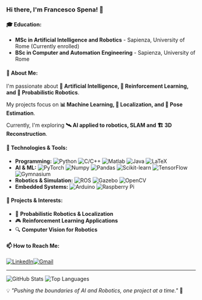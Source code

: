 ### Hi there, I'm Francesco Spena! 👋

#### 🎓 Education:
- **MSc in Artificial Intelligence and Robotics** - Sapienza, University of Rome (Currently enrolled)
- **BSc in Computer and Automation Engineering** - Sapienza, University of Rome

#### 🚀 About Me:
I'm passionate about **🤖 Artificial Intelligence, 🧠 Reinforcement Learning, and 📡 Probabilistic Robotics**. 

My projects focus on **📊 Machine Learning, 📍 Localization, and 📸 Pose Estimation**. 

Currently, I'm exploring **🛰️ AI applied to robotics, SLAM and 🏗️ 3D Reconstruction**.

#### 🔧 Technologies & Tools:
- **Programming:** ![Python](https://img.shields.io/badge/Python-3776AB?logo=python&logoColor=white) ![C/C++](https://img.shields.io/badge/C%2FC%2B%2B-00599C?logo=c%2B%2B&logoColor=white) ![Matlab](https://img.shields.io/badge/Matlab-0076A8?logo=mathworks&logoColor=white) ![Java](https://img.shields.io/badge/Java-ED8B00?logo=openjdk&logoColor=white) ![LaTeX](https://img.shields.io/badge/LaTeX-008080?logo=latex&logoColor=white)
- **AI & ML:** ![PyTorch](https://img.shields.io/badge/PyTorch-EE4C2C?logo=pytorch&logoColor=white) ![Numpy](https://img.shields.io/badge/Numpy-013243?logo=numpy&logoColor=white) ![Pandas](https://img.shields.io/badge/Pandas-150458?logo=pandas&logoColor=white) ![Scikit-learn](https://img.shields.io/badge/Scikit--learn-F7931E?logo=scikit-learn&logoColor=white) ![TensorFlow](https://img.shields.io/badge/TensorFlow-FF6F00?logo=tensorflow&logoColor=white) ![Gymnasium](https://img.shields.io/badge/Gymnasium-0081A7?logo=openai&logoColor=white) 
- **Robotics & Simulation:** ![ROS](https://img.shields.io/badge/ROS-22314E?logo=ros&logoColor=white) ![Gazebo](https://img.shields.io/badge/Gazebo-9F1A1A?logo=gazebo&logoColor=white) ![OpenCV](https://img.shields.io/badge/OpenCV-5C3EE8?logo=opencv&logoColor=white)
- **Embedded Systems:** ![Arduino](https://img.shields.io/badge/Arduino-00979D?logo=arduino&logoColor=white) ![Raspberry Pi](https://img.shields.io/badge/Raspberry%20Pi-A22846?logo=raspberrypi&logoColor=white)


#### 📌 Projects & Interests:
- 🤖 **Probabilistic Robotics & Localization**
- 🎮 **Reinforcement Learning Applications**
- 🔍 **Computer Vision for Robotics**

#### 📫 How to Reach Me:
[![LinkedIn](https://img.shields.io/badge/LinkedIn-0077B5?style=flat&logo=linkedin&logoColor=white)](https://www.linkedin.com/in/francesco-spena-97455a2a4/)[![Gmail](https://img.shields.io/badge/Gmail-D14836?style=flat&logo=gmail&logoColor=white)](mailto:francesco.spena4@gmail.com)

---

![GitHub Stats](https://github-readme-stats.vercel.app/api?username=FrancescoSpena&show_icons=true&theme=radical)
![Top Languages](https://github-readme-stats.vercel.app/api/top-langs/?username=FrancescoSpena&layout=compact&theme=radical)

💡 *"Pushing the boundaries of AI and Robotics, one project at a time."* 🚀
